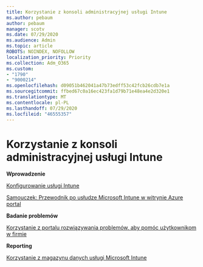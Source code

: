 ```yaml
---
title: Korzystanie z konsoli administracyjnej usługi Intune
ms.author: pebaum
author: pebaum
manager: scotv
ms.date: 07/29/2020
ms.audience: Admin
ms.topic: article
ROBOTS: NOINDEX, NOFOLLOW
localization_priority: Priority
ms.collection: Adm_O365
ms.custom:
- "1790"
- "9000214"
ms.openlocfilehash: d09051b462041a47b73edff53c42fcb26cdb7e1a
ms.sourcegitcommit: ffbed67c0a16ec423fa1d79b71e48ea4e2d320e1
ms.translationtype: MT
ms.contentlocale: pl-PL
ms.lasthandoff: 07/29/2020
ms.locfileid: "46555357"
---
```

# <a name="using-the-intune-admin-console"></a>Korzystanie z konsoli administracyjnej usługi Intune

**Wprowadzenie**

[Konfigurowanie usługi Intune](https://docs.microsoft.com/intune/setup-steps)

[Samouczek: Przewodnik po usłudze Microsoft Intune w witrynie Azure portal](https://docs.microsoft.com/intune/tutorial-walkthrough-intune-portal)

**Badanie problemów**

[Korzystanie z portalu rozwiązywania problemów, aby pomóc użytkownikom w firmie](https://docs.microsoft.com/intune/help-desk-operators)

**Reporting**

[Korzystanie z magazynu danych usługi Microsoft Intune](https://docs.microsoft.com/intune/reports-nav-create-intune-reports)